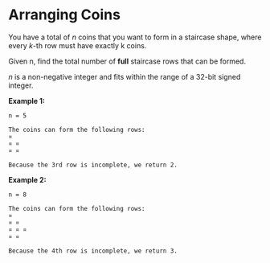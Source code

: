 # Arranging Coins

You have a total of _n_ coins that you want to form in a staircase shape, where every _k_-th row must have exactly k coins.

Given n, find the total number of **full** staircase rows that can be formed.

_n_ is a non-negative integer and fits within the range of a 32-bit signed integer.

**Example 1:**

```pseudo
n = 5

The coins can form the following rows:
¤
¤ ¤
¤ ¤

Because the 3rd row is incomplete, we return 2.
```

**Example 2:**

```pseudo
n = 8

The coins can form the following rows:
¤
¤ ¤
¤ ¤ ¤
¤ ¤

Because the 4th row is incomplete, we return 3.
```
